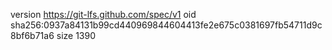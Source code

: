 version https://git-lfs.github.com/spec/v1
oid sha256:0937a84131b99cd440969844604413fe2e675c0381697fb54711d9c8bf6b71a6
size 1390
